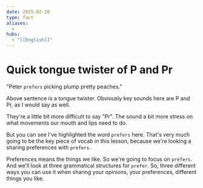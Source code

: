 ```yaml
---
date: 2025-02-20
type: fact
aliases:
  -
hubs:
  - "[[English]]"
---
```


# Quick tongue twister of P and Pr

"Peter `prefers` picking plump pretty peaches."

Above sentence is a tongue twister. Obviously key sounds here are P and Pr, as I would say as well.

They're a little bit more difficult to say "Pr". The sound a bit more stress on what movements our mouth and lips need to do.

But you can see I've highlighted the word `prefers` here. That's very much going to be the key piece of vocab in this lesson, because we're looking a sharing preferences with `prefers`.

Preferences means the things we like. So we're going to focus on `prefers`. And we'll look at three grammatical structures for `prefer`. So, three different ways you can use it when sharing your opinions, your preferences, different things you like.
```

